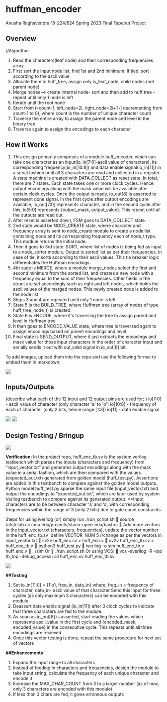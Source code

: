 # huffman_encoder

Anusha Raghavendra
18-224/624 Spring 2023 Final Tapeout Project

## Overview

//Algorithm
1. Read the characters(leaf node) and their corresponding frequencies array
2. First sort the input node list, find 1st and 2nd minimum. If tied, sort according to the ascii value
3. Allocate them to huff_tree, assign only is_leaf_node, child nodes (not parent node)
4. Merge nodes--> create internal node- sort and then add to huff tree -repeat until only 1 node is left
5. Iterate until the root node 
6. Start from i=count-1, left_node=2i, right_node=2i+1 (i decrementing from count-1 to 0), where count is the number of unique character count
7. Traverse the entire array to assign the parent node and level in the binary tree
8. Traverse again to assign the encodings to each character

## How it Works

1.	This design primarily comprises of a module huff_encoder, which can take one character as an input(io_in[7:0]-ascii value of characters), its corresponding frequency(io_in[10:8]) and data enable signal(io_in[11]) in a serial fashion until all 3 characters are read and collected in a register. A state machine is created with DATA_COLLECT as reset state. In total, there are 7 states. Each state takes one or more clock cycles. Hence, output encodings along with the mask value will be available after certain clock cycles. Once the output is ready, io_out[8] is asserted to represent done signal. In the first cycle after output encodings are available, io_out[7:0] represents character, and in the second cycle after this, io[5:0] represents {output_mask, output_value}. This repeat until all the outputs are read out.  
2.	After reset is asserted down, FSM goes to DATA_COLLECT state. 
3.	2nd state would be NODE_CREATE state, where character and frequency array is sent to node_create module to create a node list containing node and its correspinding frequency each of node_t type. This module returns the initial node.
4.	Then it goes to 3rd state: SORT, where list of nodes is being fed as input to a node_sorter module. Output is sorted list as per their frequencies. In case of tie, it sorts according to their ascii values. This tie breaker logic differentiates the Huffman encodings.
5.	4th state is MERGE, where a module merge_nodes select the first and second minimum from the sorted list, and creates a new node with a frequency equal to the sum of their frequencies. Other fields in the struct are set accordingly such as right and left nodes, which holds the ascii values of the merged nodes. This newly created node is added to the node list 
6.	Steps 3 and 4 are repeated until only 1 node is left 
7.	State 5 is the BUILD_TREE, where Huffman tree (array of nodes of type huff_tree_node_t) is created.  
8.	State 6 is ENCODE, where it's traversing the tree to assign parent and level in Huffman tree
9.	It then goes to ENCODE_VALUE state, where tree is traversed again to assign encodings based on parent encodings and level
10.	Final state is SEND_OUTPUT, where it just extracts the encodings and mask value for those input characters in the order of character input and serially sends it out with out_valid signal in io_out[8] bit.


To add images, upload them into the repo and use the following format to embed them in markdown:

![](image1.png)

## Inputs/Outputs

(describe what each of the 12 input and 12 output pins are used for; )
io[7:0] - ascii_value of character (only character 'a' to 'o')
io[10:8] - frequency of each of character (only 2 bits, hence range [1:3])
io[11] - data enable signal

![](input_vector.jpg)
![](expected_out.jpg)

## Design Testing / Bringup


![](input_output.jpg)


**Verification:** 
In the project repo, huff_enc_tb.sv is the system verilog testbench which parses the inputs (characters and frequency) from “input_vector.txt” and generates output encodings along with the mask value in a serial fashion, which are then compared with the values (expected_out.txt) generated from golden model (huff_test.py). Assertions are added in this testbench to compare against the golden model outputs.
Python model huff_test.py sparse the same input file (input_vector.txt) and output the encodings to “expected_out.txt”, which are later used by system Verilog testbench to compare against its generated output.
**Input characters are to be between character ‘a’ and ‘o’, with corresponding frequencies within the range of 3 (only 2 bits) due to gate count constraints.

Steps for using iverilog (or) simply run ./run_script.sh
	source /afs/club.cc.cmu.edu/projects/stuco-open-eda/bashrc
	Add more vectors in the input_vector.txt (characters, frequencies), update the vector number in the huff_enc_tb.sv 
`define VECTOR_NUM 5 //change as per the vectors in input_vector.txt
	sv2v huff_enc.sv > huff_enc.v
	sv2v huff_enc_tb.sv > huff_enc_tb.v
	python3 huff_test.py
	iverilog -o sim huff_enc_tb.v huff_enc.v
	. /sim
Or 
	./run_script.sh 
Or using VCS:
	vcs -sverilog -R -top tb_top -debug_access+all huff_enc.sv huff_enc_tb.sv

![](passing_output.jpg)


**##Testing**
1. Set io_in[11:0] = {1'b1, freq_in, data_in}
where, freq_in = frequency of character, data_in- ascii value of that character
Send this input for three cycles (as only maximum 3 characters) can be encoded with this module 
2. Deassert data enable signal (io_in[11]) after 3 clock cycles to indicate that three characters are fed to the module.
3. As soon as io_out[8] is asserted, start reading the values which represents ascii_value in the first cycle and {encoded_mask, encoded_value} in the consecutive cycle. This repeats until all three encodings are recieved. 
4. Once this vector testing is done, repeat the same procedure for next set of vectors


**##Enhancements**
1. Expand the input range to all characters
2. Instead of feeding in characters and frequencies, design the module to take input string, calculate the frequency of each unique character and encode it
3. Increase the MAX_CHAR_COUNT from 3 to a larger number (as of now, only 3 characters are encoded with this module)
4. If less than 3 chars are fed, it gives erroneous outputs 
